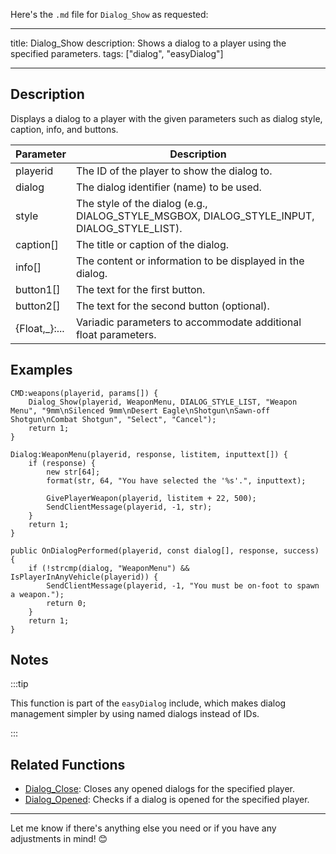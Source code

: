 Here's the `.md` file for `Dialog_Show` as requested:

---

title: Dialog_Show
description: Shows a dialog to a player using the specified parameters.
tags: ["dialog", "easyDialog"]

---

## Description

Displays a dialog to a player with the given parameters such as dialog style, caption, info, and buttons.

| Parameter     | Description                                                                                 |
|---------------|---------------------------------------------------------------------------------------------|
| playerid      | The ID of the player to show the dialog to.                                                 |
| dialog        | The dialog identifier (name) to be used.                                                    |
| style         | The style of the dialog (e.g., DIALOG_STYLE_MSGBOX, DIALOG_STYLE_INPUT, DIALOG_STYLE_LIST). |
| caption[]     | The title or caption of the dialog.                                                         |
| info[]        | The content or information to be displayed in the dialog.                                   |
| button1[]     | The text for the first button.                                                              |
| button2[]     | The text for the second button (optional).                                                  |
| {Float,_}:... | Variadic parameters to accommodate additional float parameters.                             |

## Examples

```pawn
CMD:weapons(playerid, params[]) {
    Dialog_Show(playerid, WeaponMenu, DIALOG_STYLE_LIST, "Weapon Menu", "9mm\nSilenced 9mm\nDesert Eagle\nShotgun\nSawn-off Shotgun\nCombat Shotgun", "Select", "Cancel");
    return 1;
}

Dialog:WeaponMenu(playerid, response, listitem, inputtext[]) {
    if (response) {
        new str[64];
        format(str, 64, "You have selected the '%s'.", inputtext);

        GivePlayerWeapon(playerid, listitem + 22, 500);
        SendClientMessage(playerid, -1, str);
    }
    return 1;
}

public OnDialogPerformed(playerid, const dialog[], response, success) {
    if (!strcmp(dialog, "WeaponMenu") && IsPlayerInAnyVehicle(playerid)) {
        SendClientMessage(playerid, -1, "You must be on-foot to spawn a weapon.");
        return 0;
    }
    return 1;
}
```

## Notes

:::tip

This function is part of the `easyDialog` include, which makes dialog management simpler by using named dialogs instead of IDs.

:::

## Related Functions

- [Dialog_Close](Dialog_Close): Closes any opened dialogs for the specified player.
- [Dialog_Opened](Dialog_Opened): Checks if a dialog is opened for the specified player.

---

Let me know if there's anything else you need or if you have any adjustments in mind! 😊
